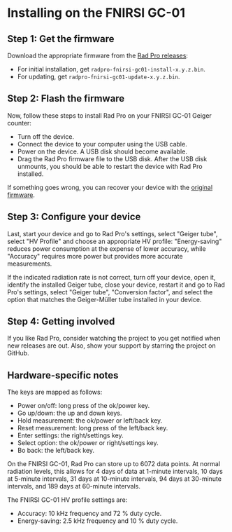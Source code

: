 # Installing on the FNIRSI GC-01

## Step 1: Get the firmware

Download the appropriate firmware from the [Rad Pro releases](https://github.com/Gissio/radpro/releases):
  * For initial installation, get `radpro-fnirsi-gc01-install-x.y.z.bin`.
  * For updating, get `radpro-fnirsi-gc01-update-x.y.z.bin`.

## Step 2: Flash the firmware

Now, follow these steps to install Rad Pro on your FNIRSI GC-01 Geiger counter:

* Turn off the device.
* Connect the device to your computer using the USB cable.
* Power on the device. A USB disk should become available.
* Drag the Rad Pro firmware file to the USB disk. After the USB disk unmounts, you should be able to restart the device with Rad Pro installed.

If something goes wrong, you can recover your device with the [original firmware](devices/FNIRSI%20GC-01/firmware).

## Step 3: Configure your device

Last, start your device and go to Rad Pro's settings, select "Geiger tube", select "HV Profile" and choose an appropriate HV profile: "Energy-saving" reduces power consumption at the expense of lower accuracy, while "Accuracy" requires more power but provides more accurate measurements.

If the indicated radiation rate is not correct, turn off your device, open it, identify the installed Geiger tube, close your device, restart it and go to Rad Pro's settings, select "Geiger tube", "Conversion factor", and select the option that matches the Geiger-Müller tube installed in your device.

## Step 4: Getting involved

If you like Rad Pro, consider watching the project to you get notified when new releases are out. Also, show your support by starring the project on GitHub.

## Hardware-specific notes

The keys are mapped as follows:

  * Power on/off: long press of the ok/power key.
  * Go up/down: the up and down keys.
  * Hold measurement: the ok/power or left/back key.
  * Reset measurement: long press of the left/back key.
  * Enter settings: the right/settings key.
  * Select option: the ok/power or right/settings key.
  * Bo back: the left/back key.

On the FNIRSI GC-01, Rad Pro can store up to 6072 data points. At normal radiation levels, this allows for 4 days of data at 1-minute intervals, 10 days at 5-minute intervals, 31 days at 10-minute intervals, 94 days at 30-minute intervals, and 189 days at 60-minute intervals.

The FNIRSI GC-01 HV profile settings are:

* Accuracy: 10 kHz frequency and 72 % duty cycle.
* Energy-saving: 2.5 kHz frequency and 10 % duty cycle.
